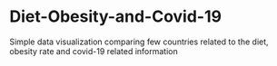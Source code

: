 # Diet-Obesity-and-Covid-19
Simple data visualization comparing few countries related to the diet, obesity rate and covid-19 related information
